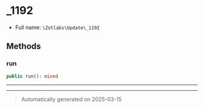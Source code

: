 
# _1192





* Full name: `\Zotlabs\Update\_1192`




## Methods


### run



```php
public run(): mixed
```












***


***
> Automatically generated on 2025-03-15
